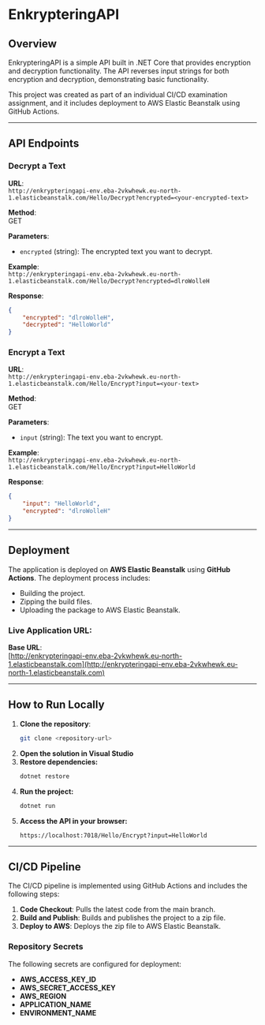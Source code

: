 # EnkrypteringAPI

## Overview
EnkrypteringAPI is a simple API built in .NET Core that provides encryption and decryption functionality. The API reverses input strings for both encryption and decryption, demonstrating basic functionality.

This project was created as part of an individual CI/CD examination assignment, and it includes deployment to AWS Elastic Beanstalk using GitHub Actions.

---

## API Endpoints

### Decrypt a Text
**URL**:  
`http://enkrypteringapi-env.eba-2vkwhewk.eu-north-1.elasticbeanstalk.com/Hello/Decrypt?encrypted=<your-encrypted-text>`

**Method**:  
GET

**Parameters**:  
- `encrypted` (string): The encrypted text you want to decrypt.

**Example**:  
`http://enkrypteringapi-env.eba-2vkwhewk.eu-north-1.elasticbeanstalk.com/Hello/Decrypt?encrypted=dlroWolleH`

**Response**:  
```json
{
    "encrypted": "dlroWolleH",
    "decrypted": "HelloWorld"
}
```

### Encrypt a Text
**URL**:  
`http://enkrypteringapi-env.eba-2vkwhewk.eu-north-1.elasticbeanstalk.com/Hello/Encrypt?input=<your-text>`

**Method**:  
GET

**Parameters**:  
- `input` (string): The text you want to encrypt.

**Example**:  
`http://enkrypteringapi-env.eba-2vkwhewk.eu-north-1.elasticbeanstalk.com/Hello/Encrypt?input=HelloWorld`

**Response**:  
```json
{
    "input": "HelloWorld",
    "encrypted": "dlroWolleH"
}
```

---

## Deployment

The application is deployed on **AWS Elastic Beanstalk** using **GitHub Actions**. The deployment process includes:

- Building the project.
- Zipping the build files.
- Uploading the package to AWS Elastic Beanstalk.

### Live Application URL:
**Base URL**:  
[http://enkrypteringapi-env.eba-2vkwhewk.eu-north-1.elasticbeanstalk.com](http://enkrypteringapi-env.eba-2vkwhewk.eu-north-1.elasticbeanstalk.com)

---

## How to Run Locally

1. **Clone the repository**:  
   ```bash
   git clone <repository-url>
   ```
2. **Open the solution in Visual Studio**
3. **Restore dependencies:**  
   ```bash
   dotnet restore
   ```
4. **Run the project:**  
   ```bash
   dotnet run
   ```
5. **Access the API in your browser:**  
   ```
   https://localhost:7018/Hello/Encrypt?input=HelloWorld
   ```

---

## CI/CD Pipeline

The CI/CD pipeline is implemented using GitHub Actions and includes the following steps:

1. **Code Checkout**: Pulls the latest code from the main branch.
2. **Build and Publish**: Builds and publishes the project to a zip file.
3. **Deploy to AWS**: Deploys the zip file to AWS Elastic Beanstalk.

### Repository Secrets

The following secrets are configured for deployment:

- **AWS_ACCESS_KEY_ID**
- **AWS_SECRET_ACCESS_KEY**
- **AWS_REGION**
- **APPLICATION_NAME**
- **ENVIRONMENT_NAME**

